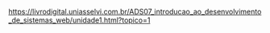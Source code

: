 https://livrodigital.uniasselvi.com.br/ADS07_introducao_ao_desenvolvimento_de_sistemas_web/unidade1.html?topico=1